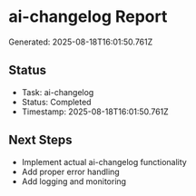 # ai-changelog Report

Generated: 2025-08-18T16:01:50.761Z

## Status
- Task: ai-changelog
- Status: Completed
- Timestamp: 2025-08-18T16:01:50.761Z

## Next Steps
- Implement actual ai-changelog functionality
- Add proper error handling
- Add logging and monitoring
